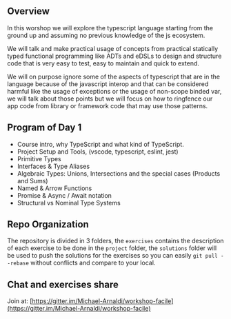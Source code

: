 ## Overview

In this worshop we will explore the typescript language starting from the ground up and assuming no previous knowledge of the js ecosystem.

We will talk and make practical usage of concepts from practical statically typed functional programming like ADTs and eDSLs to design and structure code that is very easy to test, easy to maintain and quick to extend.

We will on purpose ignore some of the aspects of typescript that are in the language because of the javascript interop and that can be considered harmful like the usage of exceptions or the usage of non-scope binded var, we will talk about those points but we will focus on how to ringfence our app code from library or framework code that may use those patterns.

## Program of Day 1

- Course intro, why TypeScript and what kind of TypeScript.
- Project Setup and Tools, (vscode, typescript, eslint, jest)
- Primitive Types
- Interfaces & Type Aliases
- Algebraic Types: Unions, Intersections and the special cases (Products and Sums)
- Named & Arrow Functions
- Promise & Async / Await notation
- Structural vs Nominal Type Systems

## Repo Organization

The repository is divided in 3 folders, the `exercises` contains the description of each exercise to be done in the `project` folder, the `solutions` folder will be used to push the solutions for the exercises so you can easily `git pull --rebase` without conflicts and compare to your local.

## Chat and exercises share

Join at: [https://gitter.im/Michael-Arnaldi/workshop-facile](https://gitter.im/Michael-Arnaldi/workshop-facile)
